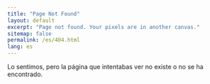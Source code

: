 ```yaml
---
title: "Page Not Found"
layout: default
excerpt: "Page not found. Your pixels are in another canvas."
sitemap: false
permalink: /es/404.html
lang: es
---
```

Lo sentimos, pero la página que intentabas ver no existe o no se ha encontrado.



